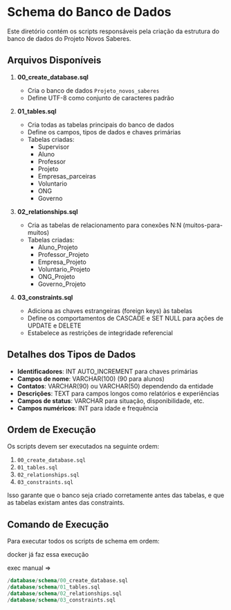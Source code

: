 # Schema do Banco de Dados

Este diretório contém os scripts responsáveis pela criação da estrutura do banco de dados do Projeto Novos Saberes.

## Arquivos Disponíveis

1. **00_create_database.sql**
   - Cria o banco de dados `Projeto_novos_saberes`
   - Define UTF-8 como conjunto de caracteres padrão

2. **01_tables.sql**
   - Cria todas as tabelas principais do banco de dados
   - Define os campos, tipos de dados e chaves primárias
   - Tabelas criadas:
     - Supervisor
     - Aluno
     - Professor
     - Projeto
     - Empresas_parceiras
     - Voluntario
     - ONG
     - Governo

3. **02_relationships.sql**
   - Cria as tabelas de relacionamento para conexões N:N (muitos-para-muitos)
   - Tabelas criadas:
     - Aluno_Projeto
     - Professor_Projeto
     - Empresa_Projeto
     - Voluntario_Projeto
     - ONG_Projeto
     - Governo_Projeto

4. **03_constraints.sql**
   - Adiciona as chaves estrangeiras (foreign keys) às tabelas
   - Define os comportamentos de CASCADE e SET NULL para ações de UPDATE e DELETE
   - Estabelece as restrições de integridade referencial

## Detalhes dos Tipos de Dados

- **Identificadores**: INT AUTO_INCREMENT para chaves primárias
- **Campos de nome**: VARCHAR(100) (90 para alunos)
- **Contatos**: VARCHAR(90) ou VARCHAR(50) dependendo da entidade
- **Descrições**: TEXT para campos longos como relatórios e experiências
- **Campos de status**: VARCHAR para situação, disponibilidade, etc.
- **Campos numéricos**: INT para idade e frequência

## Ordem de Execução

Os scripts devem ser executados na seguinte ordem:

1. `00_create_database.sql`
2. `01_tables.sql`
3. `02_relationships.sql`
4. `03_constraints.sql`

Isso garante que o banco seja criado corretamente antes das tabelas, e que as tabelas existam antes das constraints.

## Comando de Execução

Para executar todos os scripts de schema em ordem:

docker já faz essa execução

exec manual =>

```sql
/database/schema/00_create_database.sql
/database/schema/01_tables.sql
/database/schema/02_relationships.sql
/database/schema/03_constraints.sql
```
